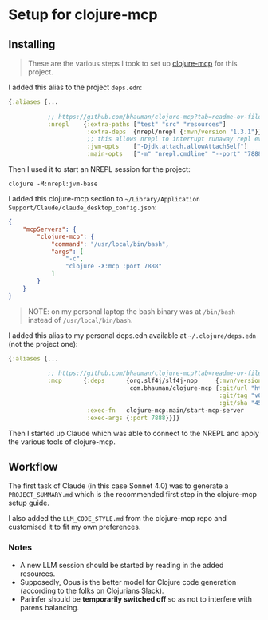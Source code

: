 # Setup for clojure-mcp

## Installing

> These are the various steps I took to set up [clojure-mcp](https://github.com/bhauman/clojure-mcp) for this project.

I added this alias to the project `deps.edn`:

```clojure
{:aliases {...
           
           ;; https://github.com/bhauman/clojure-mcp?tab=readme-ov-file#step-1-configure-your-target-projects-nrepl-connection
           :nrepl    {:extra-paths ["test" "src" "resources"]
                      :extra-deps  {nrepl/nrepl {:mvn/version "1.3.1"}}
                      ;; this allows nrepl to interrupt runaway repl evals
                      :jvm-opts    ["-Djdk.attach.allowAttachSelf"]
                      :main-opts   ["-m" "nrepl.cmdline" "--port" "7888"]}}}

```

Then I used it to start an NREPL session for the project:

```shell
clojure -M:nrepl:jvm-base
```

I added this clojure-mcp section to `~/Library/Application Support/Claude/claude_desktop_config.json`:

```json
{
    "mcpServers": {
        "clojure-mcp": {
            "command": "/usr/local/bin/bash",
            "args": [
                "-c",
                "clojure -X:mcp :port 7888"
            ]
        }
    }
}
```

> NOTE: on my personal laptop the bash binary was at `/bin/bash` instead of `/usr/local/bin/bash`.

I added this alias to my personal deps.edn available at  `~/.clojure/deps.edn` (not the project one):

```clojure
{:aliases {...
 
           ;; https://github.com/bhauman/clojure-mcp?tab=readme-ov-file#step-2-install-the-clojure-mcp-server
           :mcp      {:deps      {org.slf4j/slf4j-nop     {:mvn/version "2.0.16"} ;; Required for stdio server
                                  com.bhauman/clojure-mcp {:git/url "https://github.com/bhauman/clojure-mcp.git"
                                                           :git/tag "v0.1.8-alpha"
                                                           :git/sha "457f197"}}
                      :exec-fn   clojure-mcp.main/start-mcp-server
                      :exec-args {:port 7888}}}}
```

Then I started up Claude which was able to connect to the NREPL and apply the various tools of clojure-mcp.

## Workflow
The first task of Claude (in this case Sonnet 4.0) was to generate a `PROJECT_SUMMARY.md` which is the recommended first step in the clojure-mcp setup guide.

I also added the `LLM_CODE_STYLE.md` from the clojure-mcp repo and customised it to fit my own preferences.

### Notes

- A new LLM session should be started by reading in the added resources.
- Supposedly, Opus is the better model for Clojure code generation (according to the folks on Clojurians Slack).
- Parinfer should be **temporarily switched off** so as not to interfere with parens balancing.
